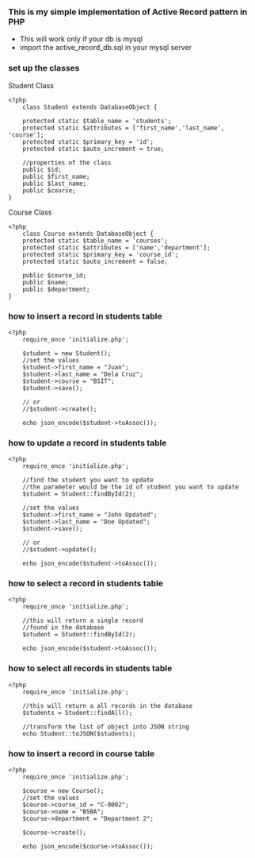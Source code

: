 ### This is my simple implementation of Active Record pattern in PHP

- This will work only if your db is mysql
- import the active_record_db.sql in your mysql server

### set up the classes
Student Class

    <?php
		class Student extends DatabaseObject {

		protected static $table_name = 'students';
		protected static $attributes = ['first_name','last_name', 'course'];
        protected static $primary_key = 'id';
        protected static $auto_increment = true;

        //properties of the class
		public $id;
		public $first_name;
		public $last_name;
		public $course;
	}

Course Class

	<?php
		class Course extends DatabaseObject {
		protected static $table_name = 'courses';
		protected static $attributes = ['name','department'];
        protected static $primary_key = 'course_id';
        protected static $auto_increment = false;

        public $course_id;
        public $name;
        public $department;
	}

### how to insert a record in students table
	<?php
		require_once 'initialize.php';

		$student = new Student();
		//set the values
		$student->first_name = "Juan";
		$student->last_name = "Dela Cruz";
		$student->course = "BSIT";
		$student->save();

		// or
		//$student->create();

		echo json_encode($student->toAssoc());

### how to update a record in students table
	<?php
		require_once 'initialize.php';

		//find the student you want to update
		//the parameter would be the id of student you want to update
		$student = Student::findById(2);

		//set the values
		$student->first_name = "John Updated";
		$student->last_name = "Doe Updated";
		$student->save();

		// or
		//$student->update();

		echo json_encode($student->toAssoc());

### how to select a record in students table

	<?php
		require_once 'initialize.php';

		//this will return a single record
		//found in the database
		$student = Student::findById(2);

		echo json_encode($student->toAssoc());

### how to select all records in students table
	<?php
		require_once 'initialize.php';

		//this will return a all records in the database
		$students = Student::findAll();

		//transform the list of object into JSON string
		echo Student::toJSON($students);

### how to insert a record in course table
	<?php
		require_once 'initialize.php';

		$course = new Course();
		//set the values
		$course->course_id = "C-0002";
		$course->name = "BSBA";
		$course->department = "Department 2";

		$course->create();

		echo json_encode($course->toAssoc());
